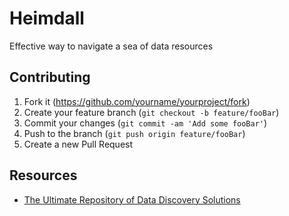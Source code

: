 # Heimdall

Effective way to navigate a sea of data resources

## Contributing

1. Fork it (<https://github.com/yourname/yourproject/fork>)
1. Create your feature branch (`git checkout -b feature/fooBar`)
1. Commit your changes (`git commit -am 'Add some fooBar'`)
1. Push to the branch (`git push origin feature/fooBar`)
1. Create a new Pull Request

## Resources

- [The Ultimate Repository of Data Discovery Solutions](https://www.notion.so/atlanhq/The-Ultimate-Repository-of-Data-Discovery-Solutions-149b0ea2a2ed401d84f2b71681c5a369)
